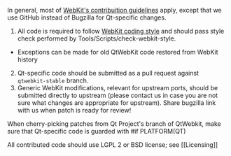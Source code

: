 In general, most of [WebKit's contribuition guidelines](https://webkit.org/contributing-code/) apply, except that we use GitHub instead of Bugzilla for Qt-specific changes.

1. All code is required to follow [WebKit coding style](https://webkit.org/code-style-guidelines) and should pass style check performed by Tools/Scripts/check-webkit-style.
  * Exceptions can be made for old QtWebKit code restored from WebKit history
2. Qt-specific code should be submitted as a pull request against `qtwebkit-stable` branch.
3. Generic WebKit modifications, relevant for upstream ports, should be submitted directly to upstream (please contact us in case you are not sure what changes are appropriate for upstream). Share bugzilla link with us when patch is ready for review!

When cherry-picking patches from Qt Project's branch of QtWebkit, make sure that Qt-specific code is guarded with #if PLATFORM(QT)

All contributed code should use LGPL 2 or BSD license; see [[Licensing]]